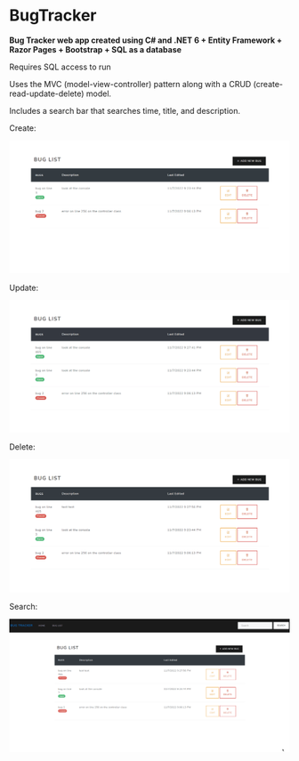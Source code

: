 # BugTracker
 **Bug Tracker web app created using C# and .NET 6 + Entity Framework + Razor Pages + Bootstrap + SQL as a database**

Requires SQL access to run

Uses the MVC (model-view-controller) pattern along with a CRUD (create-read-update-delete) model.

Includes a search bar that searches time, title, and description.

Create:
<p align="center">
<img src="gifs/Add2.gif">

Update:
<p align="center">
<img src="gifs/Edit2.gif">

Delete:
<p align="center">
<img src="gifs/Delete2.gif">

Search:
<p align="center">
<img src="gifs/Search1.gif">
